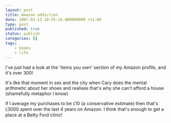 ```yaml
---
layout: post
title: Amazon addiction
date: 2007-02-13 10:55:14.000000000 +11:00
type: post
published: true
status: publish
categories: []
tags:
    - books
    - life
---
```


<p style="margin-bottom: 0cm;">I've just had a look at the 'items you own' section of my Amazon profile, and it's over 300!</p>
<p style="margin-bottom: 0cm;">It's like that moment in sex and the city when Cary does the mental arithmetic about her shoes and realises that's why she can't afford a house (shamefully metaphor I know)</p>
<p style="margin-bottom: 0cm;">If I average my purchases to be <span style="font-family: Times New Roman,serif;">£</span>10 (a conservative estimate) then that's <span style="font-family: Times New Roman,serif;">£</span>3000 spent over the last 4 years on Amazon. I think that's enough to get a place at a Betty Ford clinic!</p>
